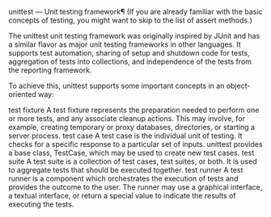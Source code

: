  unittest — Unit testing framework¶
(If you are already familiar with the basic concepts of testing, you might want to skip to the list of assert methods.)

The unittest unit testing framework was originally inspired by JUnit and has a similar flavor as major unit testing frameworks in other languages. It supports test automation, sharing of setup and shutdown code for tests, aggregation of tests into collections, and independence of the tests from the reporting framework.

To achieve this, unittest supports some important concepts in an object-oriented way:

test fixture
A test fixture represents the preparation needed to perform one or more tests, and any associate cleanup actions. This may involve, for example, creating temporary or proxy databases, directories, or starting a server process.
test case
A test case is the individual unit of testing. It checks for a specific response to a particular set of inputs. unittest provides a base class, TestCase, which may be used to create new test cases.
test suite
A test suite is a collection of test cases, test suites, or both. It is used to aggregate tests that should be executed together.
test runner
A test runner is a component which orchestrates the execution of tests and provides the outcome to the user. The runner may use a graphical interface, a textual interface, or return a special value to indicate the results of executing the tests.
